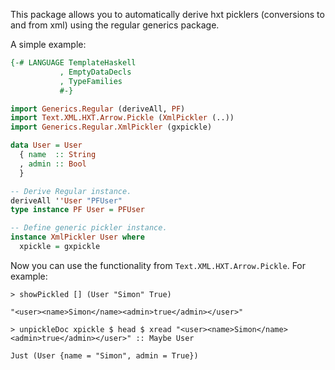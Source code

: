 This package allows you to automatically derive hxt picklers
(conversions to and from xml) using the regular generics package.

A simple example:

```Haskell
{-# LANGUAGE TemplateHaskell
           , EmptyDataDecls
           , TypeFamilies
           #-}

import Generics.Regular (deriveAll, PF)
import Text.XML.HXT.Arrow.Pickle (XmlPickler (..))
import Generics.Regular.XmlPickler (gxpickle)

data User = User
  { name  :: String
  , admin :: Bool
  }

-- Derive Regular instance.
deriveAll ''User "PFUser"
type instance PF User = PFUser

-- Define generic pickler instance.
instance XmlPickler User where
  xpickle = gxpickle
```

Now you can use the functionality from `Text.XML.HXT.Arrow.Pickle`.
For example:

```
> showPickled [] (User "Simon" True)

"<user><name>Simon</name><admin>true</admin></user>"

> unpickleDoc xpickle $ head $ xread "<user><name>Simon</name><admin>true</admin></user>" :: Maybe User

Just (User {name = "Simon", admin = True})
```
